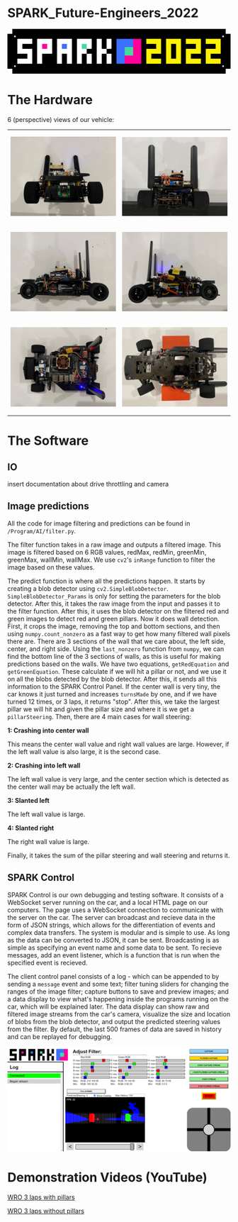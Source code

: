 # SPARK_Future-Engineers_2022

<div align=center>

![banner](./banner.png)

</div>

# The Hardware

6 (perspective) views of our vehicle:
<table><tbody><tr><td>

![front](./img/front.png)
</td><td>

![back](./img/rear.png)
</td></tr><tr><td>

![left](./img/left.png)
</td><td>

![right](./img/right.png)
</td></tr><tr><td>

![top](./img/top.png)
</td><td>

![bottom](./img/bottom.png)
</td></tr></tbody></table>

# The Software

## IO
insert documentation about drive throttling and camera

## Image predictions

All the code for image filtering and predictions can be found in `/Program/AI/filter.py`.

The filter function takes in a raw image and outputs a filtered image. This image is filtered based on 6 RGB values, redMax, redMin, greenMin, greenMax, wallMin, wallMax. We use `cv2`'s `inRange` function to filter the image based on these values.

The predict function is where all the predictions happen. It starts by creating a blob detector using `cv2.SimpleBlobDetector`. `SimpleBlobDetector_Params` is only for setting the parameters for the blob detector. After this, it takes the raw image from the input and passes it to the filter function. After this, it uses the blob detector on the filtered red and green images to detect red and green pillars. Now it does wall detection. First, it crops the image, removing the top and bottom sections, and then using `numpy.count_nonzero` as a fast way to get how many filtered wall pixels there are. There are 3 sections of the wall that we care about, the left side, center, and right side. Using the `last_nonzero` function from `numpy`, we can find the bottom line of the 3 sections of walls, as this is useful for making predictions based on the walls. We have two equations, `getRedEquation` and `getGreenEquation`. These calculate if we will hit a pillar or not, and we use it on all the blobs detected by the blob detector. After this, it sends all this information to the SPARK Control Panel. If the center wall is very tiny, the car knows it just turned and increases `turnsMade` by one, and if we have turned 12 times, or 3 laps, it returns "stop". After this, we take the largest pillar we will hit and given the pillar size and where it is we get a `pillarSteering`. Then, there are 4 main cases for wall steering:

**1: Crashing into center wall**

This means the center wall value and right wall values are large. However, if the left wall value is also large, it is the second case.

**2: Crashing into left wall**

The left wall value is very large, and the center section which is detected as the center wall may be actually the left wall.

**3: Slanted left**

The left wall value is large.

**4: Slanted right**

The right wall value is large.

Finally, it takes the sum of the pillar steering and wall steering and returns it.

## SPARK Control
SPARK Control is our own debugging and testing software. It consists of a WebSocket server running on the car, and a local HTML page on our computers. The page uses a WebSocket connection to communicate with the server on the car. The server can broadcast and recieve data in the form of JSON strings, which allows for the differentiation of events and complex data transfers. The system is modular and is simple to use. As long as the data can be converted to JSON, it can be sent. Broadcasting is as simple as specifying an event name and some data to be sent. To recieve messages, add an event listener, which is a function that is run when the specified event is recieved.

The client control panel consists of a log - which can be appended to by sending a `message` event and some text; filter tuning sliders for changing the ranges of the image filter; capture buttons to save and preview images; and a data display to view what's happening inside the programs running on the car, which will be explained later. The data display can show raw and filtered image streams from the car's camera, visualize the size and location of blobs from the blob detector, and output the predicted steering values from the filter. By default, the last 500 frames of data are saved in history and can be replayed for debugging.

![SPARK Control Panel](./img/SPARK_Control.png)

# Demonstration Videos (YouTube)

[WRO 3 laps with pillars](https://youtu.be/0uMp_ExglOw)

[WRO 3 laps without pillars](https://youtu.be/Jp8k1qW5pQU)
